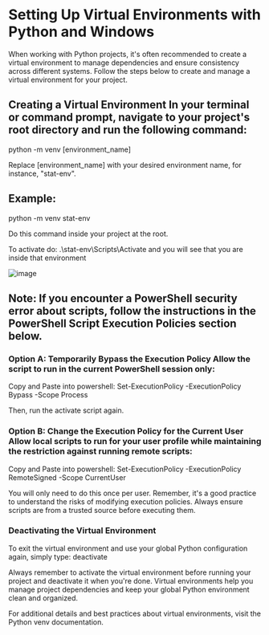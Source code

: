 # Setting Up Virtual Environments with Python and Windows
When working with Python projects, it's often recommended to create a virtual environment to manage dependencies and ensure consistency across different systems. Follow the steps below to create and manage a virtual environment for your project.

## Creating a Virtual Environment In your terminal or command prompt, navigate to your project's root directory and run the following command:
python -m venv [environment_name] 

Replace [environment_name] with your desired environment name, for instance, "stat-env".

## Example:

python -m venv stat-env

Do this command inside your project at the root.

To activate do: .\stat-env\Scripts\Activate and you will see that you are inside that environment

![image](https://github.com/OlofssonFredrik/Virtual-Env/assets/107762409/d4700160-f16c-4508-91d2-8e4b4aa6fc56)

## Note: If you encounter a PowerShell security error about scripts, follow the instructions in the PowerShell Script Execution Policies section below.

### Option A: Temporarily Bypass the Execution Policy Allow the script to run in the current PowerShell session only:

Copy and Paste into powershell: Set-ExecutionPolicy -ExecutionPolicy Bypass -Scope Process

Then, run the activate script again.

### Option B: Change the Execution Policy for the Current User Allow local scripts to run for your user profile while maintaining the restriction against running remote scripts:

Copy and Paste into powershell: Set-ExecutionPolicy -ExecutionPolicy RemoteSigned -Scope CurrentUser

You will only need to do this once per user. Remember, it's a good practice to understand the risks of modifying execution policies. Always ensure scripts are from a trusted source before executing them.

### Deactivating the Virtual Environment 
To exit the virtual environment and use your global Python configuration again, simply type: deactivate

Always remember to activate the virtual environment before running your project and deactivate it when you're done. Virtual environments help you manage project dependencies and keep your global Python environment clean and organized.

For additional details and best practices about virtual environments, visit the Python venv documentation.
